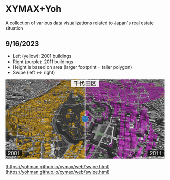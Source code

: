 # XYMAX+Yoh
A collection of various data visualizations related to Japan's real estate situation

## 9/16/2023

- Left (yellow): 2001 buildings
- Right (purple): 2011 buildings
- Height is based on area (larger footprint = taller polygon)
- Swipe (left ⇔ right)

![Alt text](web/images/swipe.png)

[https://yohman.github.io/xymax/web/swipe.html](https://yohman.github.io/xymax/web/swipe.html)
